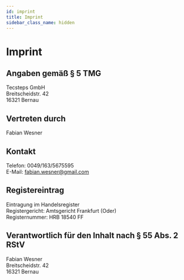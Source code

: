 ```yaml
---
id: imprint
title: Imprint
sidebar_class_name: hidden
---
```


# Imprint

## Angaben gemäß § 5 TMG
Tecsteps GmbH  
Breitscheidstr. 42  
16321 Bernau

## Vertreten durch
Fabian Wesner

## Kontakt
Telefon: 0049/163/5675595  
E-Mail: fabian.wesner@gmail.com

## Registereintrag
Eintragung im Handelsregister  
Registergericht: Amtsgericht Frankfurt (Oder)  
Registernummer: HRB 18540 FF

## Verantwortlich für den Inhalt nach § 55 Abs. 2 RStV
Fabian Wesner  
Breitscheidstr. 42  
16321 Bernau
